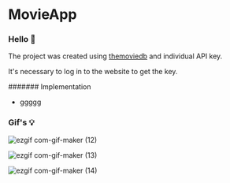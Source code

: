 # MovieApp

### Hello 👋

The project was created using [themoviedb](https://www.themoviedb.org/?language=en) and individual API key. 

It's necessary to log in to the website to get the key.

####### Implementation

* ggggg


### Gif's 💡

![ezgif com-gif-maker (12)](https://user-images.githubusercontent.com/75754448/103917383-d54dc300-510d-11eb-83fb-98ae7ddf26ed.gif)

![ezgif com-gif-maker (13)](https://user-images.githubusercontent.com/75754448/103917691-31184c00-510e-11eb-9e1c-55914c0d7045.gif)


![ezgif com-gif-maker (14)](https://user-images.githubusercontent.com/75754448/103918041-9a985a80-510e-11eb-805d-e2a269195dd9.gif)






